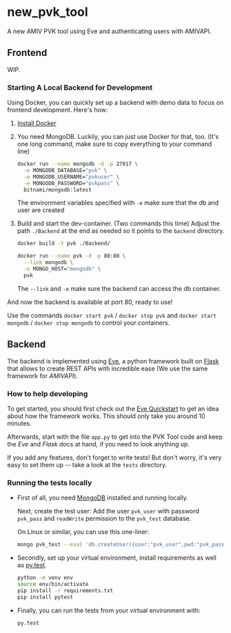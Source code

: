 # new_pvk_tool
A new AMIV PVK tool using Eve and authenticating users with AMIVAPI.


## Frontend

WIP.

### Starting A Local Backend for Development

Using Docker, you can quickly set up a backend with demo data to focus on
frontend development. Here's how:

1. [Install Docker](https://www.docker.com/community-edition#/download)

2. You need MongoDB. Luckily, you can just use Docker for that, too.
   (It's one long command, make sure to copy everything to your command line)
  
   ```bash
   docker run --name mongodb -d -p 27017 \
     -e MONGODB_DATABASE="pvk" \
     -e MONGODB_USERNAME="pvkuser" \
     -e MONGODB_PASSWORD="pvkpass" \
     bitnami/mongodb:latest
   ```
  
   The environment variables specified with `-e` make sure that the db and user
   are created

3. Build and start the dev-container. (Two commands this time)
   Adjust the path `./Backend` at the end as needed so it points to the
   `backend` directory.

   ```bash
   docker build -t pvk ./Backend/
   ```

   ```bash
   docker run --name pvk -d -p 80:80 \
     --link mongodb \
     -e MONGO_HOST="mongodb" \
     pvk
   ```

   The `--link` and `-e` make sure the backend can access the db container.

And now the backend is available at port 80, ready to use!

Use the commands `docker start pvk` / `docker stop pvk` and
`docker start mongodb` / `docker stop mongodb` to control your containers.


## Backend

The backend is implemented using [Eve](http://python-eve.org), a python
framework built on [Flask](http://flask.pocoo.org) that allows to create REST
APIs with incredible ease (We use the same framework for *AMIVAPI*).

### How to help developing

To get started, you should first check out the
[Eve Quickstart](http://python-eve.org/quickstart.html) to get an idea about
how the framework works. This should only take you around 10 minutes.

Afterwards, start with the file `app.py` to get into the PVK Tool code and
keep the *Eve* and *Flask* docs at hand, if you need to look anything up.

If you add any features, don't forget to write tests!
But don't worry, it's very easy to set them up -- take a look at the
`tests` directory.

### Running the tests locally

- First of all, you need [MongoDB](https://www.mongodb.com) installed and
  running locally.

  Next, create the test user: Add the user `pvk_user` with password `pvk_pass`
  and `readWrite` permission to the `pvk_test` database.

  On Linux or similar, you can use this one-liner:
  
  ```bash
  mongo pvk_test --eval 'db.createUser({user:"pvk_user",pwd:"pvk_pass",roles:["readWrite"]});'
  ```

- Secondly, set up your virtual environment, install requirements as well as
  [py.test](https://docs.pytest.org/en/latest/).

  ```bash
  python -m venv env
  source env/bin/activate
  pip install -r requirements.txt
  pip install pytest
  ```

- Finally, you can run the tests from your virtual environment with:

  ```bash
  py.test
  ```
